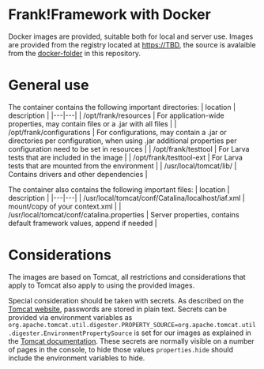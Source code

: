 Frank!Framework with Docker
===========================

Docker images are provided, suitable both for local and server use. Images are provided from the registry located at <https://TBD>, the source is avalaible from the [docker-folder](docker/appserver/Tomcat) in this repository.

General use
===========

The container contains the following important directories:
| location | description |
|---|---|
| /opt/frank/resources | For application-wide properties, may contain files or a .jar with all files |
| /opt/frank/configurations | For configurations, may contain a .jar or directories per configuration, when using .jar additional properties per configuration need to be set in resources |
| /opt/frank/testtool | For Larva tests that are included in the image |
| /opt/frank/testtool-ext | For Larva tests that are mounted from the environment |
| /usr/local/tomcat/lib/ | Contains drivers and other dependencies |

The container also contains the following important files:
| location | description |
|---|---|
| /usr/local/tomcat/conf/Catalina/localhost/iaf.xml | mount/copy of your context.xml |
| /usr/local/tomcat/conf/catalina.properties | Server properties, contains default framework values, append if needed |



Considerations
==============

The images are based on Tomcat, all restrictions and considerations that apply to Tomcat also apply to using the provided images.

Special consideration should be taken with secrets. As described on the [Tomcat website](https://cwiki.apache.org/confluence/display/TOMCAT/Password), passwords are stored in plain text. Secrets can be provided via environment variables as `org.apache.tomcat.util.digester.PROPERTY_SOURCE=org.apache.tomcat.util.digester.EnvironmentPropertySource` is set for our images as explained in the [Tomcat documentation](https://tomcat.apache.org/tomcat-8.5-doc/config/systemprops.html#Property_replacements). These secrets are normally visible on a number of pages in the console, to hide those values `properties.hide` should include the environment variables to hide.